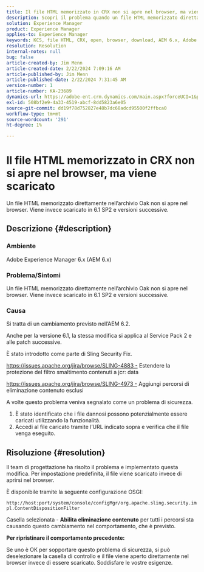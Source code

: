 ```yaml
---
title: Il file HTML memorizzato in CRX non si apre nel browser, ma viene scaricato
description: Scopri il problema quando un file HTML memorizzato direttamente nell’archivio Oak non si apre nel browser.
solution: Experience Manager
product: Experience Manager
applies-to: Experience Manager
keywords: KCS, file HTML, CRX, open, browser, download, AEM 6.x, Adobe Experience Manager 6.x, FAQ
resolution: Resolution
internal-notes: null
bug: false
article-created-by: Jim Menn
article-created-date: 2/22/2024 7:09:16 AM
article-published-by: Jim Menn
article-published-date: 2/22/2024 7:31:45 AM
version-number: 1
article-number: KA-23689
dynamics-url: https://adobe-ent.crm.dynamics.com/main.aspx?forceUCI=1&pagetype=entityrecord&etn=knowledgearticle&id=64fe9348-51d1-ee11-9079-6045bd006268
exl-id: 508bf2e9-4a33-4519-abcf-8dd5823a6e05
source-git-commit: dd19f78d752827e48b7dc68adcd95500f2ffbca0
workflow-type: tm+mt
source-wordcount: '291'
ht-degree: 1%

---
```


# Il file HTML memorizzato in CRX non si apre nel browser, ma viene scaricato


Un file HTML memorizzato direttamente nell’archivio Oak non si apre nel browser. Viene invece scaricato in 6.1 SP2 e versioni successive.

## Descrizione {#description}


### Ambiente

Adobe Experience Manager 6.x (AEM 6.x)

### Problema/Sintomi

Un file HTML memorizzato direttamente nell’archivio Oak non si apre nel browser. Viene invece scaricato in 6.1 SP2 e versioni successive.

### Causa

Si tratta di un cambiamento previsto nell’AEM 6.2.

Anche per la versione 6.1, la stessa modifica si applica al Service Pack 2 e alle patch successive.

È stato introdotto come parte di Sling Security Fix.

https://issues.apache.org/jira/browse/SLING-4883 - Estendere la protezione del filtro smaltimento contenuti a jcr: data

https://issues.apache.org/jira/browse/SLING-4973 - Aggiungi percorsi di eliminazione contenuto esclusi

A volte questo problema veniva segnalato come un problema di sicurezza.

1. È stato identificato che i file dannosi possono potenzialmente essere caricati utilizzando la funzionalità.
2. Accedi al file caricato tramite l’URL indicato sopra e verifica che il file venga eseguito.



## Risoluzione {#resolution}


Il team di progettazione ha risolto il problema e implementato questa modifica. Per impostazione predefinita, il file viene scaricato invece di aprirsi nel browser.

È disponibile tramite la seguente configurazione OSGI:

`http://host:port/system/console/configMgr/org.apache.sling.security.impl.ContentDispositionFilter`

Casella selezionata - <b>Abilita eliminazione contenuto</b> per tutti i percorsi sta causando questo cambiamento nel comportamento, che è previsto.

<b>Per ripristinare il comportamento precedente:</b>

Se uno è OK per sopportare questo problema di sicurezza, si può deselezionare la casella di controllo e il file viene aperto direttamente nel browser invece di essere scaricato. Soddisfare le vostre esigenze.

